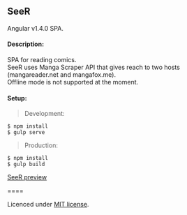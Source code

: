 ## SeeR
Angular v1.4.0 SPA.

#### Description:

SPA for reading comics.<br>
SeeR uses Manga Scraper API that gives reach to two hosts (mangareader.net and mangafox.me).<br>
Offline mode is not supported at the moment.

#### Setup:

> Development:

```
$ npm install
$ gulp serve
```

> Production:

```
$ npm install
$ gulp build

```

[SeeR preview](http://davidlazic.github.io/SeeR/#/)

====

Licenced under [MIT license](https://github.com/DavidLazic/SeeR/blob/master/LICENSE.md).
